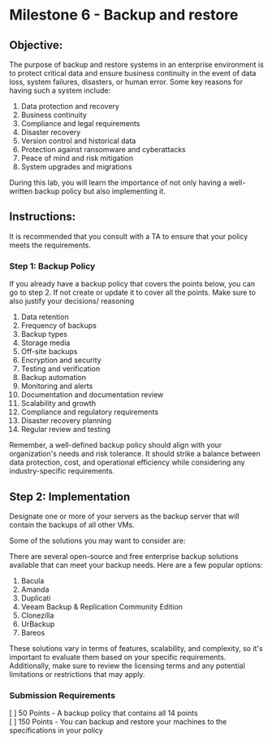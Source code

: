 # Milestone 6 - Backup and restore

## Objective:

The purpose of backup and restore systems in an enterprise environment is to protect critical data and ensure business continuity in the event of data loss, system failures, disasters, or human error. Some key reasons for having such a system include:

1. Data protection and recovery
2. Business continuity
3. Compliance and legal requirements
4. Disaster recovery
5. Version control and historical data
6. Protection against ransomware and cyberattacks
7. Peace of mind and risk mitigation
8. System upgrades and migrations

During this lab, you will learn the importance of not only having a well-written backup policy but also implementing it. 

## Instructions:

It is recommended that you consult with a TA to ensure that your policy meets the requirements.

### Step 1: Backup Policy

If you already have a backup policy that covers the points below, you can go to step 2. If not create or update it to cover all the points. Make sure to also justify your decisions/ reasoning

1. Data retention
2. Frequency of backups
3. Backup types
4. Storage media
5. Off-site backups
6. Encryption and security
7. Testing and verification
8. Backup automation
9. Monitoring and alerts
10. Documentation and documentation review
11. Scalability and growth
12. Compliance and regulatory requirements
13. Disaster recovery planning
14. Regular review and testing

Remember, a well-defined backup policy should align with your organization's needs and risk tolerance. It should strike a balance between data protection, cost, and operational efficiency while considering any industry-specific requirements.

## Step 2: Implementation

Designate one or more of your servers as the backup server that will contain the backups of all other VMs.

Some of the solutions you may want to consider are:

There are several open-source and free enterprise backup solutions available that can meet your backup needs. Here are a few popular options:

1. Bacula
2. Amanda
3. Duplicati
4. Veeam Backup & Replication Community Edition
5. Clonezilla
6. UrBackup
7. Bareos

These solutions vary in terms of features, scalability, and complexity, so it's important to evaluate them based on your specific requirements. Additionally, make sure to review the licensing terms and any potential limitations or restrictions that may apply.

### Submission Requirements

[ ] 50 Points - A backup policy that contains all 14 points  
[ ] 150 Points - You can backup and restore your machines to the specifications in your policy